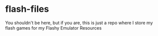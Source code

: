 # flash-files

You shouldn't be here, but if you are, this is just a repo where I store my flash games for my Flashy Emulator Resources
